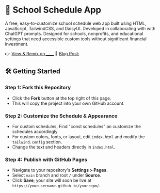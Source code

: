 # 📅 School Schedule App

A free, easy-to-customize school schedule web app built using HTML, JavaScript, TailwindCSS, and DaisyUI. Developed in collaborating with with ChatGPT prompts. Designed for schools, nonprofits, and educational settings that need accessible custom tools without significant financial investment.

👉 [View & Remix on ____](https://)
💬 [Blog Post:  ](https://)


## 🛠️ Getting Started

### Step 1: Fork this Repository

* Click the **Fork** button at the top right of this page.
* This will copy the project into your own GitHub account.

### Step 2: Customize the Schedule & Appearance

* For custom schedules, Find "const schedules" an customize the schedules accordingly  
* For custom colors, fonts, or layout, edit `index.html` and modify the `tailwind.config` section.
* Change the text and headers directly in `index.html`.

### Step 4: Publish with GitHub Pages

* Navigate to your repository's **Settings > Pages**.
* Select `main` branch and root `/` under **Source**.
* Click **Save**; your site will soon be live at `https://yourusername.github.io/yourrepo/`.
